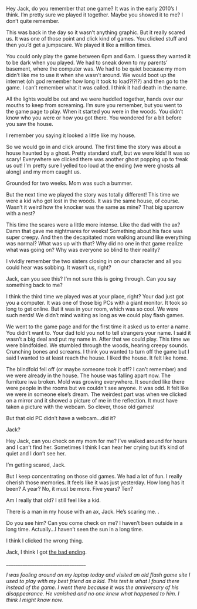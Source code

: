 Hey Jack, do you remember that one game?  It was in the early 2010’s I think.  I’m pretty sure we played it together.  Maybe you showed it to me?  I don’t quite remember.

This was back in the day so it wasn’t anything graphic.  But it really scared us.  It was one of those point and click kind of games.  You clicked stuff and then you’d get a jumpscare.  We played it like a million times.

You could only play the game between 6pm and 6am.  I guess they wanted it to be dark when you played.  We had to sneak down to my parents’ basement, where the computer was.  We had to be quiet because my mom didn’t like me to use it when she wasn’t around.  We would boot up the internet (oh god remember how long it took to load?!?!?) and then go to the game.  I can’t remember what it was called.  I think it had death in the name.

All the lights would be out and we were huddled together, hands over our mouths to keep from screaming.  I’m sure you remember, but you went to the game page to play.  When it started you were in the woods.  You didn’t know who you were or how you got there.  You wondered for a bit before you saw the house.   

I remember you saying it looked a little like my house.

So we would go in and click around.  The first time the story was about a house haunted by a ghost.  Pretty standard stuff, but we were kids!  It was so scary!  Everywhere we clicked there was another ghost popping up to freak us out!  I’m pretty sure I yelled too loud at the ending (we were ghosts all along) and my mom caught us.

Grounded for two weeks.  Mom was such a bummer.

But the next time we played the story was totally different!  This time we were a kid who got lost in the woods.  It was the same house, of course.  Wasn’t it weird how the knocker was the same as mine?  That big sparrow with a nest?

This time the scares were a little more intense.  Like the dad with the ax?  Damn that gave me nightmares for weeks!  Something about his face was super creepy.  And then the decapitated mom walking around like everything was normal?  What was up with that?  Why did no one in that game realize what was going on?  Why was everyone so blind to their reality?

I vividly remember the two sisters closing in on our character and all you could hear was sobbing.  It wasn’t us, right?  

Jack, can you see this?  I’m not sure this is going through.  Can you say something back to me?

I think the third time we played was at your place, right?  Your dad just got you a computer.  It was one of those big PCs with a giant monitor.  It took so long to get online.  But it was in your room, which was so cool.  We were such nerds!  We didn’t mind waiting as long as we could play flash games.

We went to the game page and for the first time it asked us to enter a name.  You didn’t want to.  Your dad told you not to tell strangers your name.  I said it wasn’t a big deal and put my name in.  After that we could play.  This time we were blindfolded.  We stumbled through the woods, hearing creepy sounds.  Crunching bones and screams.  I think you wanted to turn off the game but I said I wanted to at least reach the house.  I liked the house.  It felt like home.

The blindfold fell off (or maybe someone took it off? I can’t remember) and we were already in the house.  The house was falling apart now.  The furniture iwa broken.  Mold was growing everywhere.  It sounded like there were people in the rooms but we couldn't see anyone.  It was odd.  It felt like we were in someone else’s dream.  The weirdest part was when we clicked on a mirror and it showed a picture of me in the reflection.  It must have taken a picture with the webcam.  So clever, those old games!

But that old PC didn’t have a webcam…did it?

Jack?

Hey Jack, can you check on my mom for me?  I’ve walked around for hours and I can’t find her.  Sometimes I think I can hear her crying but it’s kind of quiet and I don’t see her. 

I’m getting scared, Jack.  

But I keep concentrating on those old games.  We had a lot of fun.  I really cherish those memories.  It feels like it was just yesterday.  How long has it been?  A year?  No, it must be more.  Five years?  Ten?

Am I really that old?  I still feel like a kid.

There is a man in my house with an ax, Jack.  He’s scaring me. .

Do you see him?  Can you come check on me?  I haven’t been outside in a long time.  Actually…I haven’t seen the sun in a long time.

I think I clicked the wrong thing.  

Jack, I think I got [the bad ending](https://www.facebook.com/EZmisery).

\_\_\_\_\_\_\_\_\_\_\_\_\_\_\_\_\_\_\_\_\_\_\_\_\_\_\_\_\_\_\_\_\_\_

*I was fooling around on my laptop today and visited an old flash game site I used to play with my best friend as a kid.  This text is what I found there instead of the game.  I went there because it was the anniversary of his disappearance.  He vanished and no one knew what happened to him.  I think I might know now.*